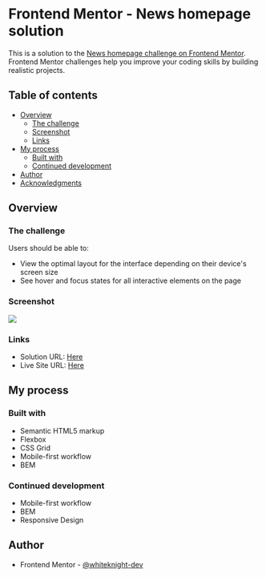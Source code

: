 # Frontend Mentor - News homepage solution

This is a solution to the [News homepage challenge on Frontend Mentor](https://www.frontendmentor.io/challenges/news-homepage-H6SWTa1MFl). Frontend Mentor challenges help you improve your coding skills by building realistic projects. 

## Table of contents

- [Overview](#overview)
  - [The challenge](#the-challenge)
  - [Screenshot](#screenshot)
  - [Links](#links)
- [My process](#my-process)
  - [Built with](#built-with)
  - [Continued development](#continued-development)
- [Author](#author)
- [Acknowledgments](#acknowledgments)


## Overview

### The challenge

Users should be able to:

- View the optimal layout for the interface depending on their device's screen size
- See hover and focus states for all interactive elements on the page

### Screenshot

![](./assets/images/desktop-design.jpg)

### Links

- Solution URL: [Here](https://github.com/whiteknight-dev/News-Homepage-FM)
- Live Site URL: [Here](https://whiteknight-dev.github.io/News-Homepage-FM/)

## My process

### Built with

- Semantic HTML5 markup
- Flexbox
- CSS Grid
- Mobile-first workflow
- BEM

### Continued development

- Mobile-first workflow
- BEM
- Responsive Design

## Author

- Frontend Mentor - [@whiteknight-dev](https://www.frontendmentor.io/profile/whiteknight-dev)
